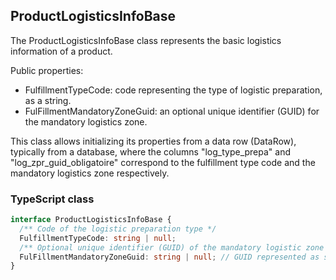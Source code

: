 ﻿## ProductLogisticsInfoBase

The ProductLogisticsInfoBase class represents the basic logistics information of a product.

Public properties:
- FulfillmentTypeCode: code representing the type of logistic preparation, as a string.
- FulFillmentMandatoryZoneGuid: an optional unique identifier (GUID) for the mandatory logistics zone.

This class allows initializing its properties from a data row (DataRow), typically from a database, where the columns "log_type_prepa" and "log_zpr_guid_obligatoire" correspond to the fulfillment type code and the mandatory logistics zone respectively.

### TypeScript class
```typescript
interface ProductLogisticsInfoBase {
  /** Code of the logistic preparation type */
  FulfillmentTypeCode: string | null;
  /** Optional unique identifier (GUID) of the mandatory logistic zone */
  FulFillmentMandatoryZoneGuid: string | null; // GUID represented as string
}
```